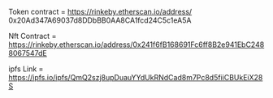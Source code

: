Token contract = https://rinkeby.etherscan.io/address/ 0x20Ad347A69037d8DDbBB0AA8CA1fcd24C5c1eA5A

Nft Contract = https://rinkeby.etherscan.io/address/0x241f6fB168691Fc6ff8B2e941EbC2488067547dE

ipfs Link = https://ipfs.io/ipfs/QmQ2szj8upDuauYYdUkRNdCad8m7Pc8d5fiiCBUkEiX28S

